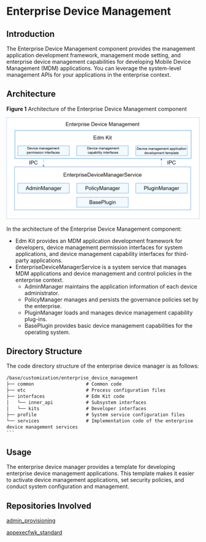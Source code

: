 # Enterprise Device Management

## Introduction

The Enterprise Device Management component provides the management application development framework, management mode setting, and enterprise device management capabilities for developing Mobile Device Management (MDM) applications. You can leverage the system-level management APIs for your applications in the enterprise context.

## Architecture

**Figure 1** Architecture of the Enterprise Device Management component

![](figure/en_enterprise_device_management.png)

In the architecture of the Enterprise Device Management component:

- Edm Kit provides an MDM application development framework for developers, device management permission interfaces for system applications, and device management capability interfaces for third-party applications.
- EnterpriseDeviceManagerService is a system service that manages MDM applications and device management and control policies in the enterprise context.
  - AdminManager maintains the application information of each device administrator.
  - PolicyManager manages and persists the governance policies set by the enterprise.
  - PluginManager loads and manages device management capability plug-ins.
  - BasePlugin provides basic device management capabilities for the operating system.
## Directory Structure

The code directory structure of the enterprise device manager is as follows:

````
/base/customization/enterprise_device_management
├── common                   # Common code
├── etc                      # Process configuration files
├── interfaces               # Edm Kit code
│   └── inner_api            # Subsystem interfaces
│   └── kits                 # Developer interfaces
├── profile                  # System service configuration files
└── services                 # Implementation code of the enterprise device management services
```
````
## Usage

The enterprise device manager provides a template for developing enterprise device management applications. This template makes it easier to activate device management applications, set security policies, and conduct system configuration and management.

## Repositories Involved

[admin_provisioning](https://gitee.com/openharmony/applications_admin_provisioning)

[appexecfwk_standard](https://gitee.com/openharmony/appexecfwk_standard)